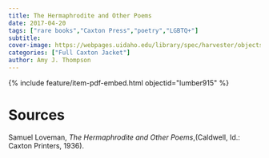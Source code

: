 ```yaml
---
title: The Hermaphrodite and Other Poems
date: 2017-04-20
tags: ["rare books","Caxton Press","poetry","LGBTQ+"]
subtitle: 
cover-image: https://webpages.uidaho.edu/library/spec/harvester/objects/hermaphroditeandotherpoems.jpg
categories: ["Full Caxton Jacket"]
author: Amy J. Thompson
---
```


{% include feature/item-pdf-embed.html objectid="lumber915" %}

# Sources

Samuel Loveman, *The Hermaphrodite and Other Poems*,(Caldwell, Id.: Caxton Printers, 1936).